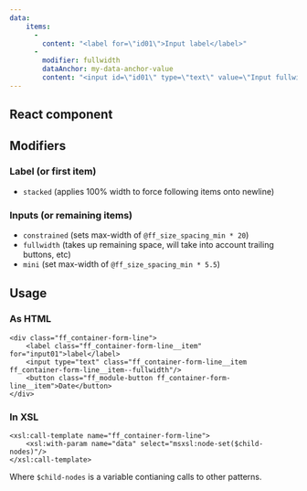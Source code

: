 ```yaml
---
data:
    items: 
      -
        content: "<label for=\"id01\">Input label</label>"
      -              
        modifier: fullwidth
        dataAnchor: my-data-anchor-value
        content: "<input id=\"id01\" type=\"text\" value=\"Input fullwidth\"/>"
---
```


## React component

<div data-ff_container-form-line="" ></div>

## Modifiers

### Label (or first item)

- `stacked` (applies 100% width to force following items onto newline)

### Inputs (or remaining items)

- `constrained` (sets max-width of `@ff_size_spacing_min * 20`)
- `fullwidth` (takes up remaining space, will take into account trailing buttons, etc)
- `mini` (set max-width of `@ff_size_spacing_min * 5.5`)

## Usage
### As HTML
```
<div class="ff_container-form-line">
    <label class="ff_container-form-line__item" for="input01">label</label>
    <input type="text" class="ff_container-form-line__item ff_container-form-line__item--fullwidth"/>
    <button class="ff_module-button ff_container-form-line__item">Date</button>
</div>
```

### In XSL
```
<xsl:call-template name="ff_container-form-line">
    <xsl:with-param name="data" select="msxsl:node-set($child-nodes)"/>
</xsl:call-template>
```

Where `$child-nodes` is a variable contianing calls to other patterns.
